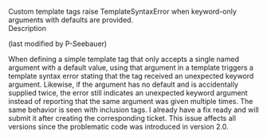 Custom template tags raise TemplateSyntaxError when keyword-only arguments with defaults are provided.  
Description  

(last modified by P-Seebauer)  

When defining a simple template tag that only accepts a single named argument with a default value, using that argument in a template triggers a template syntax error stating that the tag received an unexpected keyword argument. Likewise, if the argument has no default and is accidentally supplied twice, the error still indicates an unexpected keyword argument instead of reporting that the same argument was given multiple times. The same behavior is seen with inclusion tags. I already have a fix ready and will submit it after creating the corresponding ticket. This issue affects all versions since the problematic code was introduced in version 2.0.